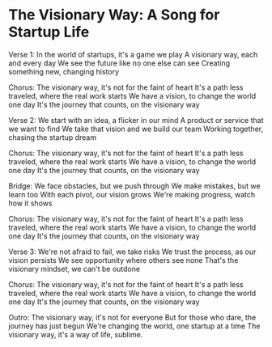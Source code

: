 # The Visionary Way: A Song for Startup Life

Verse 1:
In the world of startups, it's a game we play
A visionary way, each and every day
We see the future like no one else can see
Creating something new, changing history

Chorus:
The visionary way, it's not for the faint of heart
It's a path less traveled, where the real work starts
We have a vision, to change the world one day
It's the journey that counts, on the visionary way

Verse 2:
We start with an idea, a flicker in our mind
A product or service that we want to find
We take that vision and we build our team
Working together, chasing the startup dream

Chorus:
The visionary way, it's not for the faint of heart
It's a path less traveled, where the real work starts
We have a vision, to change the world one day
It's the journey that counts, on the visionary way

Bridge:
We face obstacles, but we push through
We make mistakes, but we learn too
With each pivot, our vision grows
We're making progress, watch how it shows

Chorus:
The visionary way, it's not for the faint of heart
It's a path less traveled, where the real work starts
We have a vision, to change the world one day
It's the journey that counts, on the visionary way

Verse 3:
We're not afraid to fail, we take risks
We trust the process, as our vision persists
We see opportunity where others see none
That's the visionary mindset, we can't be outdone

Chorus:
The visionary way, it's not for the faint of heart
It's a path less traveled, where the real work starts
We have a vision, to change the world one day
It's the journey that counts, on the visionary way

Outro:
The visionary way, it's not for everyone
But for those who dare, the journey has just begun
We're changing the world, one startup at a time
The visionary way, it's a way of life, sublime.
